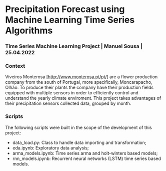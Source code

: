 # Precipitation Forecast using Machine Learning Time Series Algorithms
### Time Series Machine Learning Project | Manuel Sousa | 25.04.2022

### Context
Viveiros Monterosa [http://www.monterosa.pt/pt/] are a flower production company from the south of Portugal, more specifically, Moncarapacho, Olhão. To produce their plants the company have their production fields equipped with multiple sensors in order to efficiently control and understand the yearly climate enviroment. This project takes advantages of their precipitation sensors collected data, grouped by month.

### Scripts
The following scripts were built in the scope of the development of this project:
* data_load.py: Class to handle data importing and transformation;
* eda.ipynb: Exploratory data analysis;
* arma_models.ipynb: Time series arma and holt-winters based models;
* rnn_models.ipynb: Recurrent neural networks (LSTM) time series based models.
